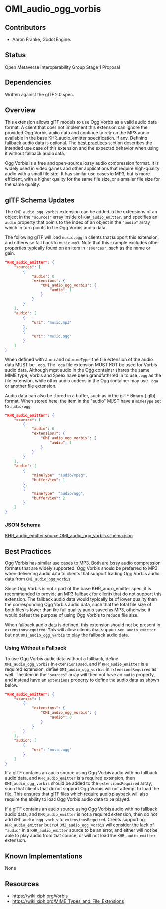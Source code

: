 # OMI_audio_ogg_vorbis

## Contributors

- Aaron Franke, Godot Engine.

## Status

Open Metaverse Interoperability Group Stage 1 Proposal

## Dependencies

Written against the glTF 2.0 spec.

## Overview

This extension allows glTF models to use Ogg Vorbis as a valid audio data format. A client that does not implement this extension can ignore the provided Ogg Vorbis audio data and continue to rely on the MP3 audio available in the base KHR_audio_emitter specification, if any. Defining fallback audio data is optional. The [best practices](#best-practices) section describes the intended use case of this extension and the expected behavior when using it without fallback audio data.

Ogg Vorbis is a free and open-source lossy audio compression format. It is widely used in video games and other applications that require high-quality audio with a small file size. It has similar use cases to MP3, but is more efficient, with a higher quality for the same file size, or a smaller file size for the same quality.

## glTF Schema Updates

The `OMI_audio_ogg_vorbis` extension can be added to the extensions of an object in the `"sources"` array inside of `KHR_audio_emitter`. and specifies an `audio` property that points to the index of an object in the `"audio"` array which in turn points to the Ogg Vorbis audio data.

The following glTF will load `music.ogg` in clients that support this extension, and otherwise fall back to `music.mp3`. Note that this example excludes other properties typically found on an item in `"sources"`, such as the name or gain.

```json
"KHR_audio_emitter": {
    "sources": [
        {
            "audio": 0,
            "extensions": {
                "OMI_audio_ogg_vorbis": {
                    "audio": 1
                }
            }
        }
    ],
    "audio": [
        {
            "uri": "music.mp3"
        },
        {
            "uri": "music.ogg"
        }
    ]
}
```

When defined with a `uri` and no `mimeType`, the file extension of the audio data MUST be `.ogg`. The `.oga` file extension MUST NOT be used for Vorbis audio data. Although most audio in the Ogg container shares the same MIME type, Vorbis and Speex have been grandfathered in to use `.ogg` as the file extension, while other audio codecs in the Ogg container may use `.oga` or another file extension.

Audio data can also be stored in a buffer, such as in the glTF Binary (.glb) format. When stored here, the item in the "audio" MUST have a `mimeType` set to `audio/ogg`.

```json
"KHR_audio_emitter": {
    "sources": [
        {
            "audio": 0,
            "extensions": {
                "OMI_audio_ogg_vorbis": {
                    "audio": 1
                }
            }
        }
    ],
    "audio": [
        {
            "mimeType": "audio/mpeg",
            "bufferView": 1
        },
        {
            "mimeType": "audio/ogg",
            "bufferView": 2
        }
    ]
}
```

### JSON Schema

[KHR_audio_emitter.source.OMI_audio_ogg_vorbis.schema.json](schema/KHR_audio_emitter.source.OMI_audio_ogg_vorbis.schema.json)

## Best Practices

Ogg Vorbis has similar use cases to MP3. Both are lossy audio compression formats that are widely supported. Ogg Vorbis should be preferred to MP3 when delivering audio data to clients that support loading Ogg Vorbis audio data from `OMI_audio_ogg_vorbis`.

Since Ogg Vorbis is not a part of the base KHR_audio_emitter spec, it is recommended to provide an MP3 fallback for clients that do not support this extension. The fallback audio data would typically be of lower quality than the corresponding Ogg Vorbis audio data, such that the total file size of both files is lower than the full quality audio saved as MP3, otherwise it would defeat the purpose of using Ogg Vorbis to reduce file size.

When fallback audio data is defined, this extension should not be present in `extensionsRequired`. This will allow clients that support `KHR_audio_emitter` but not `OMI_audio_ogg_vorbis` to play the fallback audio data.

### Using Without a Fallback

To use Ogg Vorbis audio data without a fallback, define `OMI_audio_ogg_vorbis` in `extensionsUsed`, and if `KHR_audio_emitter` is a required extension, define `OMI_audio_ogg_vorbis` in `extensionsRequired` as well. The item in the `"sources"` array will then not have an `audio` property, and instead have an `extensions` property to define the audio data as shown below.

```json
"KHR_audio_emitter": {
    "sources": [
        {
            "extensions": {
                "OMI_audio_ogg_vorbis": {
                    "audio": 0
                }
            }
        }
    ],
    "audio": [
        {
            "uri": "music.ogg"
        }
    ]
}
```

If a glTF contains an audio source using Ogg Vorbis audio with no fallback audio data, and `KHR_audio_emitter` is a required extension, then `OMI_audio_ogg_vorbis` should be added to the `extensionsRequired` array, such that clients that do not support Ogg Vorbis will not attempt to load the file. This ensures that glTF files which require audio playback will also require the ability to load Ogg Vorbis audio data to be played.

If a glTF contains an audio source using Ogg Vorbis audio with no fallback audio data, and `KHR_audio_emitter` is not a required extension, then do not add `OMI_audio_ogg_vorbis` to `extensionsRequired`. Clients supporting `KHR_audio_emitter` but not `OMI_audio_ogg_vorbis` will consider the lack of `"audio"` in a `KHR_audio_emitter` source to be an error, and either will not be able to play audio from that source, or will not load the `KHR_audio_emitter` extension.

## Known Implementations

None

## Resources

- https://wiki.xiph.org/Vorbis
- https://wiki.xiph.org/MIME_Types_and_File_Extensions
